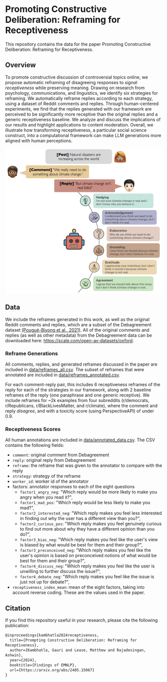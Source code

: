 # Promoting Constructive Deliberation: Reframing for Receptiveness

This repository contains the data for the paper Promoting Constructive Deliberation: Reframing for Receptiveness.


## Overview
To promote constructive  discussion of controversial topics online, we propose automatic reframing of disagreeing responses to *signal receptiveness* while preserving meaning.
Drawing on research from psychology, communications, and linguistics, we identify six strategies for reframing. We automatically reframe replies according to each strategy, using a dataset of Reddit comments and replies. Through human-centered experiments, we find that the replies generated with our framework are perceived to be significantly more receptive than the original replies and a generic receptiveness baseline. We analyze and discuss the implications of our results and highlight applications to content moderation. Overall, we illustrate how transforming receptiveness, a particular social science construct, into a computational framework can make LLM generations more aligned with human perceptions.


![Reframing](reframing.png)

## Data
We include the reframes generated in this work, as well as the original Reddit comments and replies, which are a subset of the Debagreement dataset [(Pougué-Biyong et al., 2021)](https://datasets-benchmarks-proceedings.neurips.cc/paper_files/paper/2021/file/6f3ef77ac0e3619e98159e9b6febf557-Paper-round2.pdf). All of the original comments and replies (as well as other metadata) from the Debagreement data can be downloaded here: https://scale.com/open-av-datasets/oxford.

### Reframe Generations
All comments, replies, and generated reframes discussed in the paper are included in [data/reframes_all.csv](data/reframes_all.csv). The subset of reframes that were annotated are included in [data/reframes_annotated.csv](data/reframes_annotated.csv).

For each comment-reply pair, this includes 6 receptiveness reframes of the reply for each of the strategies in our framework, along with 2 baseline reframes of the reply (one paraphrase and one generic receptive). We include reframes for ~2k examples from four subreddits (r/democrats, r/Republicans, r/BlackLivesMatter, and r/climate), where the comment and reply *disagree*, and with a toxicity score (using PerspectiveAPI) of under 0.9.

### Receptiveness Scores
All human annotations are included in [data/annotated_data.csv](data/annotated_data.csv). The CSV contains the following fields:
- `comment`: original comment from Debagreement
- `reply`: original reply from Debagreement
- `reframe`: the reframe that was given to the annotator to compare with the reply
- `strategy`: strategy of the reframe
- `worker_id`: worker id of the annotator
- factors: annotator responses to each of the eight questions
    - `factor1_angry_neg`: "Which reply would be more likely to make you angry when you read it?",
    - `factor1_mad_pos`: "Which reply would be less likely to make you mad?",
    - `factor2_interested_neg`: "Which reply makes you feel less interested in finding out why the user has a different view than you?",
    - `factor2_curious_pos`: "Which reply makes you feel genuinely curious to find out more about why they have a different opinion than you do?",
    - `factor3_bias_neg`: "Which reply makes you feel like the user's view is biased by what would be best for them and their group?",
    - `factor3_preconceived_neg`: "Which reply makes you feel like the user's opinion is based on preconceived notions of what would be best for them and their group?",
    - `factor4_discuss_neg`: "Which reply makes you feel like the user is unwilling to further discuss the issue?",
    - `factor4_debate_neg`: "Which reply makes you feel like the issue is just not up for debate?",
- `receptiveness_index_mean`: mean of the eight factors, taking into account reverse coding. These are the values used in the paper.

## Citation
If you find this repository useful in your research, please cite the following publication:

```
@inproceedings{kambhatla2024receptiveness,
  title={Prompting Constructive Deliberation: Reframing for Receptiveness},
  author={Kambhatla, Gauri and Lease, Matthew and Rajadesingan, Ashwin},
  year={2024},
  booktitle={Findings of EMNLP},
  url={https://arxiv.org/abs/2405.15067}
}
```


